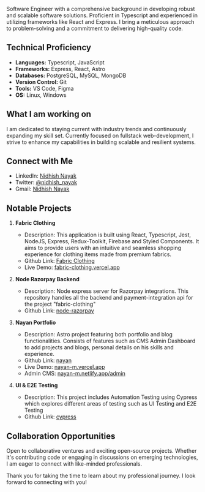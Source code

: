 Software Engineer with a comprehensive background in developing robust and scalable software solutions. Proficient in Typescript and experienced in utilizing frameworks like React and Express. I bring a meticulous approach to problem-solving and a commitment to delivering high-quality code.

## Technical Proficiency

- **Languages:** Typescript, JavaScript
- **Frameworks:** Express, React, Astro
- **Databases:** PostgreSQL, MySQL, MongoDB
- **Version Control:** Git
- **Tools:** VS Code, Figma
- **OS:** Linux, Windows

## What I am working on

I am dedicated to staying current with industry trends and continuously expanding my skill set. Currently focused on fullstack web-development, I strive to enhance my capabilities in building scalable and resilient systems.

## Connect with Me

- LinkedIn: [Nidhish Nayak](https://www.linkedin.com/in/nidhishdnayak)
- Twitter: [@nidhish_nayak](https://twitter.com/Nidhish18224246)
- Gmail: [Nidhish Nayak](mailto:nayak.d.nidhish@gmail.com)

## Notable Projects

1. **Fabric Clothing**
   - Description: This application is built using React, Typescript, Jest, NodeJS, Express, Redux-Toolkit, Firebase and Styled Components. It aims to provide users with an intuitive and seamless shopping experience for clothing items made from premium fabrics.
   - Github Link: [Fabric Clothing](https://github.com/nidhish-nayak/fabric-clothing)
   - Live Demo: [fabric-clothing.vercel.app](https://fabric-clothing.vercel.app/)

2. **Node Razorpay Backend**
   - Description: Node express server for Razorpay integrations. This repository handles all the backend and payment-integration api for the project "fabric-clothing"
   - Github Link: [node-razorpay](https://github.com/nidhish-nayak/node-razorpay)

3. **Nayan Portfolio**
   - Description: Astro project featuring both portfolio and blog functionalities. Consists of features such as CMS Admin Dashboard to add projects and blogs, personal details on his skills and experience.
   - Github Link: [nayan](https://github.com/nidhish-nayak/nayan)
   - Live Demo: [nayan-m.vercel.app](https://nayan-m.vercel.app/)
   - Admin CMS: [nayan-m.netlify.app/admin](https://nayan-m.netlify.app/admin)
  
4. **UI & E2E Testing**
   - Description: This project includes Automation Testing using Cypress which explores different areas of testing such as UI Testing and E2E Testing
   - Github Link: [cypress](https://github.com/nidhish-nayak/Cypress)

## Collaboration Opportunities

Open to collaborative ventures and exciting open-source projects. Whether it's contributing code or engaging in discussions on emerging technologies, I am eager to connect with like-minded professionals.

Thank you for taking the time to learn about my professional journey. I look forward to connecting with you!
